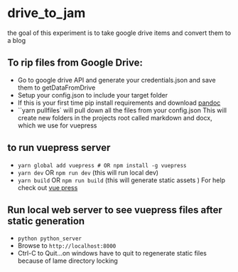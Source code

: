 # drive_to_jam

the goal of this experiment is to take google drive items and convert them to a blog


## To rip files from Google Drive:
- Go to google drive API and generate your credentials.json and save them to getDataFromDrive
- Setup your config.json to include your target folder
- If this is your first time  pip install requirements and download [pandoc](http://pandoc.org/installing.html)
- ``yarn pullfiles` will pull down all the files from your config.json
This will create new folders in the projects root called markdown and docx, which we use for vuepress


## to run vuepress server
- `yarn global add vuepress # OR npm install -g vuepress`
- `yarn dev` OR `npm run dev` (this will run local dev)
- `yarn build` OR `npm run build` (this will generate static assets )
For help check out [vue press](https://vuepress.vuejs.org/guide/getting-started.html)


## Run local web server to see vuepress files after static generation
- `python python_server`
- Browse to `http://localhost:8000`
- Ctrl-C to Quit...on windows have to quit to regenerate static files because of lame directory locking
